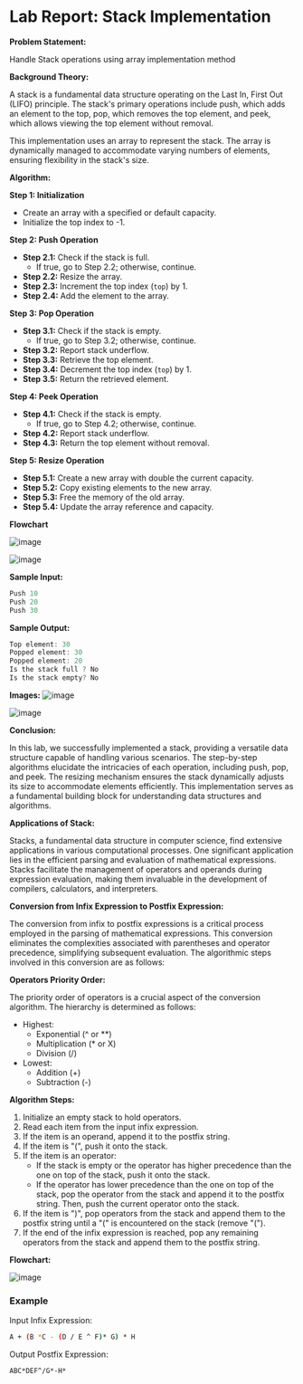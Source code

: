 # Lab Report: Stack Implementation

**Problem Statement:**

Handle Stack operations using array implementation method

**Background Theory:**

A stack is a fundamental data structure operating on the Last In, First Out (LIFO) principle. The stack's primary operations include push, which adds an element to the top, pop, which removes the top element, and peek, which allows viewing the top element without removal.

This implementation uses an array to represent the stack. The array is dynamically managed to accommodate varying numbers of elements, ensuring flexibility in the stack's size.

**Algorithm:**

**Step 1: Initialization**

- Create an array with a specified or default capacity.
- Initialize the top index to -1.

**Step 2: Push Operation**

- **Step 2.1:** Check if the stack is full.
  - If true, go to Step 2.2; otherwise, continue.
- **Step 2.2:** Resize the array.
- **Step 2.3:** Increment the top index (`top`) by 1.
- **Step 2.4:** Add the element to the array.

**Step 3: Pop Operation**

- **Step 3.1:** Check if the stack is empty.
  - If true, go to Step 3.2; otherwise, continue.
- **Step 3.2:** Report stack underflow.
- **Step 3.3:** Retrieve the top element.
- **Step 3.4:** Decrement the top index (`top`) by 1.
- **Step 3.5:** Return the retrieved element.

**Step 4: Peek Operation**

- **Step 4.1:** Check if the stack is empty.
  - If true, go to Step 4.2; otherwise, continue.
- **Step 4.2:** Report stack underflow.
- **Step 4.3:** Return the top element without removal.

**Step 5: Resize Operation**

- **Step 5.1:** Create a new array with double the current capacity.
- **Step 5.2:** Copy existing elements to the new array.
- **Step 5.3:** Free the memory of the old array.
- **Step 5.4:** Update the array reference and capacity.

**Flowchart**

![image](https://github.com/seamoonpandey/4th-sem-DSA-lab/assets/115852972/f7e4a5fa-7e92-494d-80ea-86cb0f59e7dc)

![image](https://github.com/seamoonpandey/4th-sem-DSA-lab/assets/115852972/4b5641ae-f16a-4f06-a78f-c705f21113ee)

**Sample Input:**

```C++
Push 10
Push 20
Push 30
```

**Sample Output:**

```C++
Top element: 30
Popped element: 30
Popped element: 20
Is the stack full ? No
Is the stack empty? No
```

**Images:**
![image](https://github.com/seamoonpandey/4th-sem-DSA-lab/assets/115852972/49fa5015-571e-4dae-96a9-c07ff7c0d731)

![image](https://github.com/seamoonpandey/4th-sem-DSA-lab/assets/115852972/aa0be846-1e35-47dc-8c27-3849639b6006)

**Conclusion:**

In this lab, we successfully implemented a stack, providing a versatile data structure capable of handling various scenarios. The step-by-step algorithms elucidate the intricacies of each operation, including push, pop, and peek. The resizing mechanism ensures the stack dynamically adjusts its size to accommodate elements efficiently. This implementation serves as a fundamental building block for understanding data structures and algorithms.


**Applications of Stack:**

Stacks, a fundamental data structure in computer science, find extensive applications in various computational processes. One significant application lies in the efficient parsing and evaluation of mathematical expressions. Stacks facilitate the management of operators and operands during expression evaluation, making them invaluable in the development of compilers, calculators, and interpreters.

**Conversion from Infix Expression to Postfix Expression:**

The conversion from infix to postfix expressions is a critical process employed in the parsing of mathematical expressions. This conversion eliminates the complexities associated with parentheses and operator precedence, simplifying subsequent evaluation. The algorithmic steps involved in this conversion are as follows:

**Operators Priority Order:**

The priority order of operators is a crucial aspect of the conversion algorithm. The hierarchy is determined as follows:

- Highest:
  - Exponential (^ or **)
  - Multiplication (* or X)
  - Division (/)
- Lowest:
  - Addition (+)
  - Subtraction (-)

**Algorithm Steps:**

1. Initialize an empty stack to hold operators.
2. Read each item from the input infix expression.
3. If the item is an operand, append it to the postfix string.
4. If the item is "(", push it onto the stack.
5. If the item is an operator:
   - If the stack is empty or the operator has higher precedence than the one on top of the stack, push it onto the stack.
   - If the operator has lower precedence than the one on top of the stack, pop the operator from the stack and append it to the postfix string. Then, push the current operator onto the stack.
6. If the item is ")", pop operators from the stack and append them to the postfix string until a "(" is encountered on the stack (remove "(").
7. If the end of the infix expression is reached, pop any remaining operators from the stack and append them to the postfix string.

**Flowchart:**

![image](https://github.com/seamoonpandey/4th-sem-DSA-lab/assets/115852972/2798bbcd-b266-453a-93f0-bbb11936913d)

### Example

Input Infix Expression: 
```bash
A + (B *C - (D / E ^ F)* G) * H
```

Output Postfix Expression:
```bash
ABC*DEF^/G*-H*
```
